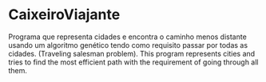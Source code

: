 # CaixeiroViajante
Programa que representa cidades e encontra o caminho menos distante usando um algoritmo genético tendo como requisito passar por todas as cidades. (Traveling salesman problem).
This program represents cities and tries to find the most efficient path with the requirement of going through all them.

